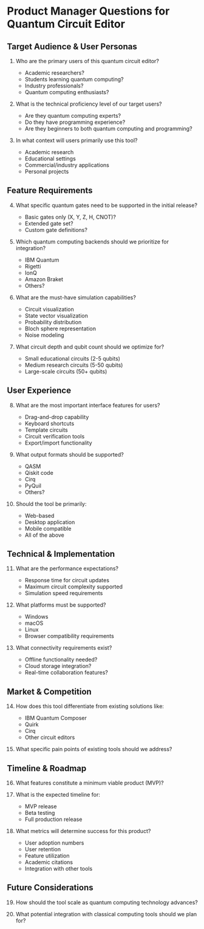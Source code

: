 # Product Manager Questions for Quantum Circuit Editor

## Target Audience & User Personas

1. Who are the primary users of this quantum circuit editor? 
   - Academic researchers?
   - Students learning quantum computing?
   - Industry professionals?
   - Quantum computing enthusiasts?

2. What is the technical proficiency level of our target users?
   - Are they quantum computing experts?
   - Do they have programming experience?
   - Are they beginners to both quantum computing and programming?

3. In what context will users primarily use this tool?
   - Academic research
   - Educational settings
   - Commercial/industry applications
   - Personal projects

## Feature Requirements

4. What specific quantum gates need to be supported in the initial release?
   - Basic gates only (X, Y, Z, H, CNOT)?
   - Extended gate set?
   - Custom gate definitions?

5. Which quantum computing backends should we prioritize for integration?
   - IBM Quantum
   - Rigetti
   - IonQ
   - Amazon Braket
   - Others?

6. What are the must-have simulation capabilities?
   - Circuit visualization
   - State vector visualization
   - Probability distribution
   - Bloch sphere representation
   - Noise modeling

7. What circuit depth and qubit count should we optimize for?
   - Small educational circuits (2-5 qubits)
   - Medium research circuits (5-50 qubits)
   - Large-scale circuits (50+ qubits)

## User Experience

8. What are the most important interface features for users?
   - Drag-and-drop capability
   - Keyboard shortcuts
   - Template circuits
   - Circuit verification tools
   - Export/import functionality

9. What output formats should be supported?
   - QASM
   - Qiskit code
   - Cirq
   - PyQuil
   - Others?

10. Should the tool be primarily:
    - Web-based
    - Desktop application
    - Mobile compatible
    - All of the above

## Technical & Implementation

11. What are the performance expectations?
    - Response time for circuit updates
    - Maximum circuit complexity supported
    - Simulation speed requirements

12. What platforms must be supported?
    - Windows
    - macOS
    - Linux
    - Browser compatibility requirements

13. What connectivity requirements exist?
    - Offline functionality needed?
    - Cloud storage integration?
    - Real-time collaboration features?

## Market & Competition

14. How does this tool differentiate from existing solutions like:
    - IBM Quantum Composer
    - Quirk
    - Cirq
    - Other circuit editors

15. What specific pain points of existing tools should we address?

## Timeline & Roadmap

16. What features constitute a minimum viable product (MVP)?

17. What is the expected timeline for:
    - MVP release
    - Beta testing
    - Full production release

18. What metrics will determine success for this product?
    - User adoption numbers
    - User retention
    - Feature utilization
    - Academic citations
    - Integration with other tools

## Future Considerations

19. How should the tool scale as quantum computing technology advances?

20. What potential integration with classical computing tools should we plan for?